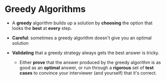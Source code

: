 # Greedy Algorithms

- A **greedy** algorithm builds up a solution by **choosing** the option that looks the **best** at **every** step.

- **Careful**: sometimes a greedy algorithm doesn't give you an optimal solution

- **Validating** that a greedy strategy always gets the best answer is tricky.
  - Either **prove** that the answer produced by the greedy algorithm is as good as an **optimal** answer, or run through a **rigorous** set of **test cases** to convince your interviewer (and yourself) that it's correct.
